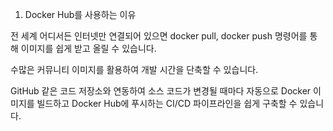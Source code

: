 1. Docker Hub를 사용하는 이유

전 세계 어디서든 인터넷만 연결되어 있으면 docker pull, docker push 명령어를 통해 이미지를 쉽게 받고 올릴 수 있습니다. 

수많은 커뮤니티 이미지를 활용하여 개발 시간을 단축할 수 있습니다.

GitHub 같은 코드 저장소와 연동하여 소스 코드가 변경될 때마다 자동으로 Docker 이미지를 빌드하고 Docker Hub에 푸시하는 CI/CD 파이프라인을 쉽게 구축할 수 있습니다.

